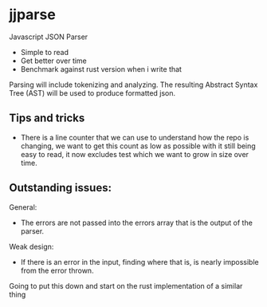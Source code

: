 # jjparse

Javascript JSON Parser

  - Simple to read
  - Get better over time
  - Benchmark against rust version when i write that

Parsing will include tokenizing and analyzing. The resulting Abstract Syntax
Tree (AST) will be used to produce formatted json.

## Tips and tricks
  - There is a line counter that we can use to understand how the repo is changing,
  we want to get this count as low as possible with it still being easy to read, it
  now excludes test which we want to grow in size over time.

## Outstanding issues:
General:
  - The errors are not passed into the errors array that is the output of the parser.

Weak design:
  - If there is an error in the input, finding where that is, is nearly
  impossible from the error thrown.

Going to put this down and start on the rust implementation of a similar thing
